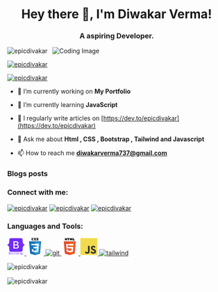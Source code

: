 <h1 align="center">Hey there 👋, I'm Diwakar Verma!</h1>
<h3 align="center">A aspiring Developer.</h3>
<img align="right" alt = "Coding Image" width = "400px" src= "![image](https://github.com/user-attachments/assets/6b189609-05ab-4cc3-971b-73a33e2c3781)">

<p align="left"> <img src="https://komarev.com/ghpvc/?username=epicdivakar&label=Profile%20views&color=0e75b6&style=flat" alt="epicdivakar" /> </p>

<p align="left"> <a href="https://github.com/ryo-ma/github-profile-trophy"><img src="https://github-profile-trophy.vercel.app/?username=epicdivakar" alt="epicdivakar" /></a> </p>

<p align="left"> <a href="https://twitter.com/epicdivakar" target="blank"><img src="https://img.shields.io/twitter/follow/epicdivakar?logo=twitter&style=for-the-badge" alt="epicdivakar" /></a> </p>

- 🔭 I’m currently working on **My Portfolio**

- 🌱 I’m currently learning **JavaScript**

- 📝 I regularly write articles on [https://dev.to/epicdivakar](https://dev.to/epicdivakar)

- 💬 Ask me about **Html , CSS , Bootstrap , Tailwind and Javascript**

- 📫 How to reach me **diwakarverma737@gmail.com**

### Blogs posts
<!-- BLOG-POST-LIST:START -->
<!-- BLOG-POST-LIST:END -->

<h3 align="left">Connect with me:</h3>
<p align="left">
<a href="https://dev.to/epicdivakar" target="blank"><img align="center" src="https://raw.githubusercontent.com/rahuldkjain/github-profile-readme-generator/master/src/images/icons/Social/devto.svg" alt="epicdivakar" height="30" width="40" /></a>
<a href="https://twitter.com/epicdivakar" target="blank"><img align="center" src="https://raw.githubusercontent.com/rahuldkjain/github-profile-readme-generator/master/src/images/icons/Social/twitter.svg" alt="epicdivakar" height="30" width="40" /></a>
<a href="https://linkedin.com/in/epicdivakar" target="blank"><img align="center" src="https://raw.githubusercontent.com/rahuldkjain/github-profile-readme-generator/master/src/images/icons/Social/linked-in-alt.svg" alt="epicdivakar" height="30" width="40" /></a>
</p>

<h3 align="left">Languages and Tools:</h3>
<p align="left"> <a href="https://getbootstrap.com" target="_blank" rel="noreferrer"> <img src="https://raw.githubusercontent.com/devicons/devicon/master/icons/bootstrap/bootstrap-plain-wordmark.svg" alt="bootstrap" width="40" height="40"/> </a> <a href="https://www.w3schools.com/css/" target="_blank" rel="noreferrer"> <img src="https://raw.githubusercontent.com/devicons/devicon/master/icons/css3/css3-original-wordmark.svg" alt="css3" width="40" height="40"/> </a> <a href="https://git-scm.com/" target="_blank" rel="noreferrer"> <img src="https://www.vectorlogo.zone/logos/git-scm/git-scm-icon.svg" alt="git" width="40" height="40"/> </a> <a href="https://www.w3.org/html/" target="_blank" rel="noreferrer"> <img src="https://raw.githubusercontent.com/devicons/devicon/master/icons/html5/html5-original-wordmark.svg" alt="html5" width="40" height="40"/> </a> <a href="https://developer.mozilla.org/en-US/docs/Web/JavaScript" target="_blank" rel="noreferrer"> <img src="https://raw.githubusercontent.com/devicons/devicon/master/icons/javascript/javascript-original.svg" alt="javascript" width="40" height="40"/> </a> <a href="https://tailwindcss.com/" target="_blank" rel="noreferrer"> <img src="https://www.vectorlogo.zone/logos/tailwindcss/tailwindcss-icon.svg" alt="tailwind" width="40" height="40"/> </a> </p>

<p><img align="center" src="https://github-readme-stats.vercel.app/api/top-langs?username=epicdivakar&show_icons=true&locale=en&layout=compact" alt="epicdivakar" /></p>

<p><img align="center" src="https://github-readme-streak-stats.herokuapp.com/?user=epicdivakar&" alt="epicdivakar" /></p>


